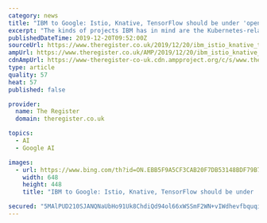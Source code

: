 ```yaml
---
category: news
title: "IBM to Google: Istio, Knative, TensorFlow should be under 'open governance'"
excerpt: "The kinds of projects IBM has in mind are the Kubernetes-related Istio and Knative, and the TensorFlow machine learning framework – all of which happen to be managed by Google. For its part, Google has maintained that it will not donate Knative and Istio to a foundation for the foreseeable future. An open letter from the Knative steering ..."
publishedDateTime: 2019-12-20T09:52:00Z
sourceUrl: https://www.theregister.co.uk/2019/12/20/ibm_istio_knative_tensorflow_should_be_under_open_governance/
ampUrl: https://www.theregister.co.uk/AMP/2019/12/20/ibm_istio_knative_tensorflow_should_be_under_open_governance/
cdnAmpUrl: https://www-theregister-co-uk.cdn.ampproject.org/c/s/www.theregister.co.uk/AMP/2019/12/20/ibm_istio_knative_tensorflow_should_be_under_open_governance/
type: article
quality: 57
heat: 57
published: false

provider:
  name: The Register
  domain: theregister.co.uk

topics:
  - AI
  - Google AI

images:
  - url: https://www.bing.com/th?id=ON.EBB5F9A5CF3CAB20F7DB53148BDF79B7
    width: 648
    height: 448
    title: "IBM to Google: Istio, Knative, TensorFlow should be under 'open governance'"

secured: "5MAlPUD210SJANQNaUbHo91Uk8ChdiQd94ol66xWSSmF2WN+vIWdhevfbquqio5rUPo07our9jlou8gdndT6g/Qoz3PWhWwy843phosrpixvxo4tiN/aiLWMuI8slTjaKpVtP+E1ohFNHAY6p8tjYIwDsQlrxibDdFx3O0D/O32+1NtlPZI+jDmGvy/KgaaMGE3S33YazsF948u/JgS6cT0JqIsXT1F7GG/LRMN47JRgAPnkyIQunG8AItb4rj2n3OwR2WFmhgOo633BbcyTZQ==;kqTZ846y8MighQruaNpcbA=="
---
```


